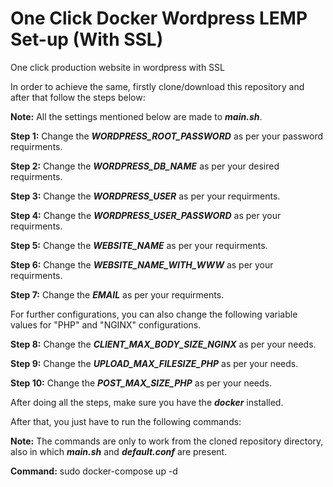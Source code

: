 #  One Click Docker Wordpress LEMP Set-up (With SSL)
One click production website in wordpress with SSL <br>

In order to achieve the same, firstly clone/download this repository and after that follow the steps below:<br>

<strong>Note:</strong> All the settings mentioned below are made to <strong><em>main.sh</em></strong>.<br>

<strong>Step 1:</strong> Change the <strong><em>WORDPRESS_ROOT_PASSWORD</em></strong> as per your password requirments.<br>

<strong>Step 2:</strong> Change the <strong><em>WORDPRESS_DB_NAME</em></strong> as per your desired requirments.<br>

<strong>Step 3:</strong> Change the <strong><em>WORDPRESS_USER</em></strong> as per your requirments.<br>

<strong>Step 4:</strong> Change the <strong><em>WORDPRESS_USER_PASSWORD</em></strong> as per your requirments.<br>

<strong>Step 5:</strong> Change the <strong><em>WEBSITE_NAME</em></strong> as per your requirments.<br>

<strong>Step 6:</strong> Change the <strong><em>WEBSITE_NAME_WITH_WWW</em></strong> as per your requirments.<br>

<strong>Step 7:</strong> Change the <strong><em>EMAIL</em></strong> as per your requirments.<br>

For further configurations, you can also change the following variable values for "PHP" and "NGINX" configurations.<br>

<strong>Step 8:</strong> Change the <strong><em>CLIENT_MAX_BODY_SIZE_NGINX</em></strong> as per your needs.<br>

<strong>Step 9:</strong> Change the <strong><em>UPLOAD_MAX_FILESIZE_PHP</em></strong> as per your needs.<br>

<strong>Step 10:</strong> Change the <strong><em>POST_MAX_SIZE_PHP</em></strong> as per your needs.<br>

After doing all the steps, make sure you have the <strong><em>docker</em></strong> installed.<br>

After that, you just have to run the following commands:<br>

<strong>Note:</strong> The commands are only to work from the cloned repository directory, also in which <strong><em>main.sh</em></strong> and <strong><em>default.conf</em></strong> are present.

<strong>Command:</strong> sudo docker-compose up -d
